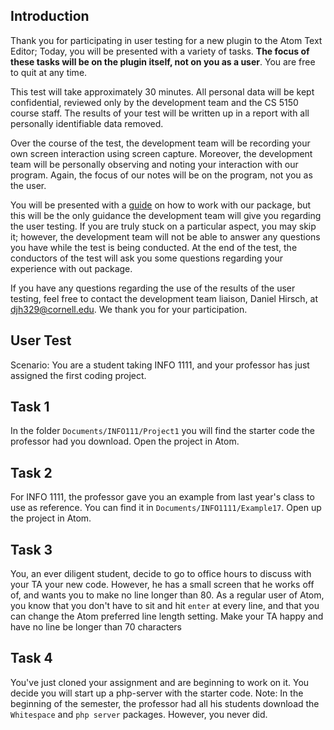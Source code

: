 ## Introduction
Thank you for participating in user testing for a new plugin to the Atom Text Editor; Today, you will be presented with a variety of tasks. **The focus of these tasks will be on the plugin itself, not on you as a user**. You are free to quit at any time.

This test will take approximately 30 minutes. All personal data will be kept confidential, reviewed only by the development team and the CS 5150 course staff.  The results of your test will be written up in a report with all personally identifiable data removed.

Over the course of the test, the development team will be recording your own screen interaction using screen capture. Moreover, the development team will be personally observing and noting your interaction with our program. Again, the focus of our notes will be on the program, not you as the user.

You will be presented with a [guide](https://github.com/Saqif280/atomic-management#readme) on how to work with our package, but this will be the only guidance the development team will give you regarding the user testing. If you are truly stuck on a particular aspect, you may skip it; however, the development team will not be able to answer any questions you have while the test is being conducted. At the end of the test, the conductors of the test will ask you some questions regarding your experience with out package.

If you have any questions regarding the use of the results of the user testing, feel free to contact the development team liaison, Daniel Hirsch, at djh329@cornell.edu. We thank you for your participation.

## User Test
Scenario: You are a student taking INFO 1111, and your professor has just assigned the first coding project.

## Task 1
In the folder `Documents/INFO111/Project1` you will find the starter code the professor had you download. Open the project in Atom.

## Task 2
For INFO 1111, the professor gave you an example from last year's class to use as reference. You can find it in `Documents/INFO1111/Example17`. Open up the project in Atom.

## Task 3
You, an ever diligent student, decide to go to office hours to discuss with your TA your new code. However, he has a small screen that he works off of, and wants you to make no line longer than 80. As a regular user of Atom, you know that you don't have to sit and hit `enter` at every line, and that you can change the Atom preferred line length setting. Make your TA happy and have no line be longer than 70 characters

## Task 4
You've just cloned your assignment and are beginning to work on it. You decide you will start up a php-server with the starter code. Note: In the beginning of the semester, the professor had all his students download the `Whitespace` and `php server` packages. However, you never did.
